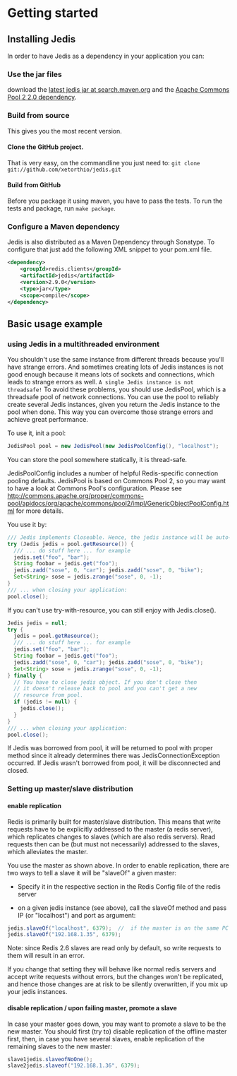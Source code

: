 # Getting started

## Installing Jedis  
In order to have Jedis as a dependency in your application you can:
### Use the jar files
download the [latest jedis jar at search.maven.org](http://search.maven.org/#search%7Cgav%7C1%7Cg%3A%22redis.clients%22%20AND%20a%3A%22jedis%22) and the [Apache Commons Pool 2  2.0 dependency](http://search.maven.org/#artifactdetails%7Corg.apache.commons%7Ccommons-pool2%7C2.0%7Cjar).

### Build from source  
This gives you the most recent version. 
#### Clone the GitHub project. 
That is very easy, on the commandline you just need to:
```git clone git://github.com/xetorthio/jedis.git```
#### Build from GitHub  
Before you package it using maven, you have to pass the tests.
To run the tests and package, run ```make package```.
 
### Configure a Maven dependency  
Jedis is also distributed as a Maven Dependency through Sonatype. To configure that just add the following XML snippet to your pom.xml file.

```xml
<dependency>
    <groupId>redis.clients</groupId>
    <artifactId>jedis</artifactId>
    <version>2.9.0</version>
    <type>jar</type>
    <scope>compile</scope>
</dependency>
```
## Basic usage example  
### using Jedis in a multithreaded environment  
You shouldn't use the same instance from different threads because you'll have strange errors. 
And sometimes creating lots of Jedis instances is not good enough because it means lots of sockets and connections, which leads to strange errors as well. 
```A single Jedis instance is not threadsafe!```
To avoid these problems, you should use JedisPool, which is a threadsafe pool of network connections. 
You can use the pool to reliably create several Jedis instances, given you return the Jedis instance to the pool when done. This way you can overcome those strange errors and achieve great performance.

To use it, init a pool:
```java
JedisPool pool = new JedisPool(new JedisPoolConfig(), "localhost");
```

You can store the pool somewhere statically, it is thread-safe. 

JedisPoolConfig includes a number of helpful Redis-specific connection pooling defaults. JedisPool is based on Commons Pool 2, so you may want to have a look at Commons Pool's configuration. Please see http://commons.apache.org/proper/commons-pool/apidocs/org/apache/commons/pool2/impl/GenericObjectPoolConfig.html for more details.

You use it by:

```java
/// Jedis implements Closeable. Hence, the jedis instance will be auto-closed after the last statement.
try (Jedis jedis = pool.getResource()) {
  /// ... do stuff here ... for example
  jedis.set("foo", "bar");
  String foobar = jedis.get("foo");
  jedis.zadd("sose", 0, "car"); jedis.zadd("sose", 0, "bike"); 
  Set<String> sose = jedis.zrange("sose", 0, -1);
}
/// ... when closing your application:
pool.close();
```

If you can't use try-with-resource, you can still enjoy with Jedis.close().

```java
Jedis jedis = null;
try {
  jedis = pool.getResource();
  /// ... do stuff here ... for example
  jedis.set("foo", "bar");
  String foobar = jedis.get("foo");
  jedis.zadd("sose", 0, "car"); jedis.zadd("sose", 0, "bike"); 
  Set<String> sose = jedis.zrange("sose", 0, -1);
} finally {
  // You have to close jedis object. If you don't close then
  // it doesn't release back to pool and you can't get a new
  // resource from pool.
  if (jedis != null) {
    jedis.close();
  }
}
/// ... when closing your application:
pool.close();
```

If Jedis was borrowed from pool, it will be returned to pool with proper method since it already determines there was JedisConnectionException occurred.
If Jedis wasn't borrowed from pool, it will be disconnected and closed.

### Setting up master/slave distribution  
#### enable replication  
Redis is primarily built for master/slave distribution. This means that write requests have to be explicitly addressed to the master (a redis server), which replicates changes to slaves (which are also redis servers). Read requests then can be (but must not necessarily) addressed to the slaves, which alleviates the master.

You use the master as shown above. In order to enable replication, there are two ways to tell a slave it will be "slaveOf" a given master: 

* Specify it in the respective section in the Redis Config file of the redis server

* on a given jedis instance (see above), call the slaveOf method and pass IP (or "localhost") and port as argument:

```java
jedis.slaveOf("localhost", 6379);  //  if the master is on the same PC which runs your code
jedis.slaveOf("192.168.1.35", 6379); 
```

Note: since Redis 2.6 slaves are read only by default, so write requests to them will result in an error.

If you change that setting they will behave like normal redis servers and accept write requests without errors, but the changes won't be replicated, and hence those changes are at risk to be silently overwritten, if you mix up your jedis instances.

#### disable replication / upon failing master, promote a slave  

In case your master goes down, you may want to promote a slave to be the new master. You should first (try to) disable replication of the offline master first, then, in case you have several slaves, enable replication of the remaining slaves to the new master:

```java
slave1jedis.slaveofNoOne();
slave2jedis.slaveof("192.168.1.36", 6379); 
```